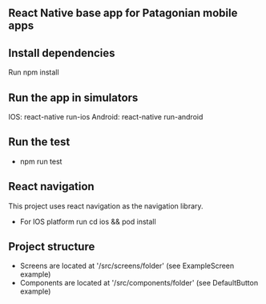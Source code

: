 ## React Native base app for Patagonian mobile apps

## Install dependencies
Run npm install

## Run the app in simulators
IOS: react-native run-ios
Android: react-native run-android

## Run the test
- npm run test

## React navigation
This project uses react navigation as the navigation library.
- For IOS platform run cd ios && pod install

## Project structure
- Screens are located at '/src/screens/folder' (see ExampleScreen example)
- Components are located at '/src/components/folder' (see DefaultButton example)